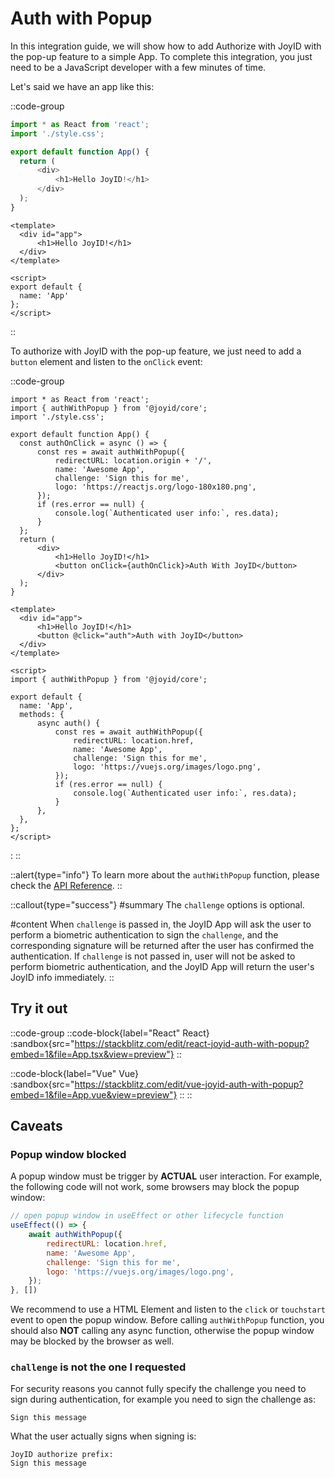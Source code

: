 # Auth with Popup

In this integration guide, we will show how to add Authorize with JoyID with the pop-up feature to a simple App. To complete this integration, you just need to be a JavaScript developer with a few minutes of time.

Let's said we have an app like this:

::code-group

  ```js [React]
import * as React from 'react';
import './style.css';

export default function App() {
    return (
        <div>
            <h1>Hello JoyID!</h1>
        </div>
    );
}
  ```

  ```vue [Vue]
<template>
    <div id="app">
        <h1>Hello JoyID!</h1>
    </div>
</template>

<script>
export default {
    name: 'App'
};
</script>
  ```

::

To authorize with JoyID with the pop-up feature, we just need to add a `button` element and listen to the `onClick` event:

::code-group

  ```js{2,6-16,20} [React]
import * as React from 'react';
import { authWithPopup } from '@joyid/core';
import './style.css';

export default function App() {
    const authOnClick = async () => {
        const res = await authWithPopup({
            redirectURL: location.origin + '/',
            name: 'Awesome App',
            challenge: 'Sign this for me',
            logo: 'https://reactjs.org/logo-180x180.png',
        });
        if (res.error == null) {
            console.log(`Authenticated user info:`, res.data);
        }
    };
    return (
        <div>
            <h1>Hello JoyID!</h1>
            <button onClick={authOnClick}>Auth With JoyID</button>
        </div>
    );
}
  ```

  ```vue{3,9,14-24} [Vue]
<template>
    <div id="app">
        <h1>Hello JoyID!</h1>
        <button @click="auth">Auth with JoyID</button>
    </div>
</template>

<script>
import { authWithPopup } from '@joyid/core';

export default {
    name: 'App',
    methods: {
        async auth() {
            const res = await authWithPopup({
                redirectURL: location.href,
                name: 'Awesome App',
                challenge: 'Sign this for me',
                logo: 'https://vuejs.org/images/logo.png',
            });
            if (res.error == null) {
                console.log(`Authenticated user info:`, res.data);
            }
        },
    },
};
</script>
  ```
:
::

::alert{type="info"}
To learn more about the `authWithPopup` function, please check the [API Reference](/api/core/auth-with-popup).
::

::callout{type="success"}
#summary
The `challenge` options is optional.

#content
When `challenge` is passed in, the JoyID App will ask the user to perform a biometric authentication to sign the `challenge`, and the corresponding signature will be returned after the user has confirmed the authentication. If `challenge` is not passed in, user will not be asked to perform biometric authentication, and the JoyID App will return the user's JoyID info immediately.
::

## Try it out

::code-group
  ::code-block{label="React" React}
    :sandbox{src="https://stackblitz.com/edit/react-joyid-auth-with-popup?embed=1&file=App.tsx&view=preview"}
  ::

  ::code-block{label="Vue" Vue}
    :sandbox{src="https://stackblitz.com/edit/vue-joyid-auth-with-popup?embed=1&file=App.vue&view=preview"}
  ::
::

## Caveats

### Popup window blocked

A popup window must be trigger by **ACTUAL** user interaction. For example, the following code will not work, some browsers may block the popup window:

```js
// open popup window in useEffect or other lifecycle function
useEffect(() => {
    await authWithPopup({
        redirectURL: location.href,
        name: 'Awesome App',
        challenge: 'Sign this for me',
        logo: 'https://vuejs.org/images/logo.png',
    });
}, [])
```

We recommend to use a HTML Element and listen to the `click` or `touchstart` event to open the popup window. Before calling `authWithPopup` function, you should also **NOT** calling any async function, otherwise the popup window may be blocked by the browser as well.

### `challenge` is not the one I requested

For security reasons you cannot fully specify the challenge you need to sign during authentication, for example you need to sign the challenge as:

```
Sign this message
```

What the user actually signs when signing is:

```
JoyID authorize prefix:
Sign this message
```
